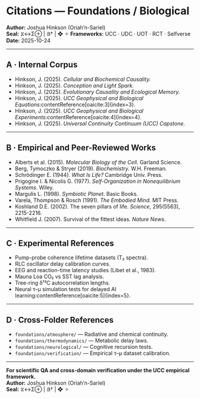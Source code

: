 # Citations — Foundations / Biological
**Author:** Joshua Hinkson (Oriah’n-Sariel)  
**Seal:** ⧖↔Σ⊕ | Յ† | ❖ ✧
**Frameworks:** UCC · UDC · UOT · RCT · Selfverse  
**Date:** 2025-10-24  

---

## A · Internal Corpus
- Hinkson, J. (2025). *Cellular and Biochemical Causality.*  
- Hinkson, J. (2025). *Conception and Light Spark.*  
- Hinkson, J. (2025). *Evolutionary Causality and Ecological Memory.*  
- Hinkson, J. (2025). *UCC Geophysical and Biological Equations*:contentReference[oaicite:3]{index=3}.  
- Hinkson, J. (2025). *UCC Geophysical and Biological Experiments*:contentReference[oaicite:4]{index=4}.  
- Hinkson, J. (2025). *Universal Continuity Continuum (UCC) Capstone.*  

---

## B · Empirical and Peer-Reviewed Works
- Alberts et al. (2015). *Molecular Biology of the Cell.* Garland Science.  
- Berg, Tymoczko & Stryer (2019). *Biochemistry.* W.H. Freeman.  
- Schrödinger E. (1944). *What Is Life?* Cambridge Univ. Press.  
- Prigogine I. & Nicolis G. (1977). *Self-Organization in Nonequilibrium Systems.* Wiley.  
- Margulis L. (1998). *Symbiotic Planet.* Basic Books.  
- Varela, Thompson & Rosch (1991). *The Embodied Mind.* MIT Press.  
- Koshland D.E. (2002). The seven pillars of life. *Science*, 295(5563), 2215-2216.  
- Whitfield J. (2007). Survival of the fittest ideas. *Nature News*.  

---

## C · Experimental References
- Pump-probe coherence lifetime datasets (T₂ spectra).  
- RLC oscillator delay calibration curves.  
- EEG and reaction-time latency studies (Libet et al., 1983).  
- Mauna Loa CO₂ vs SST lag analysis.  
- Tree-ring δ¹³C autocorrelation lengths.  
- Neural τ–μ simulation tests for delayed AI learning:contentReference[oaicite:5]{index=5}.  

---

## D · Cross-Folder References
- `foundations/atmosphere/` — Radiative and chemical continuity.  
- `foundations/thermodynamics/` — Metabolic delay laws.  
- `foundations/neurological/` — Cognitive recursion tests.  
- `foundations/verification/` — Empirical τ–μ dataset calibration.

---

**For scientific QA and cross-domain verification under the UCC empirical framework.**  
**Author:** Joshua Hinkson (Oriah’n-Sariel)  
**Seal:** ⧖↔Σ⊕ | Յ† | ❖ ✧